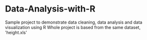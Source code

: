 # Data-Analysis-with-R
Sample project to demonstrate data cleaning, data analysis and data visualization using R
Whole project is based from the same dataset, 'height.xls'

